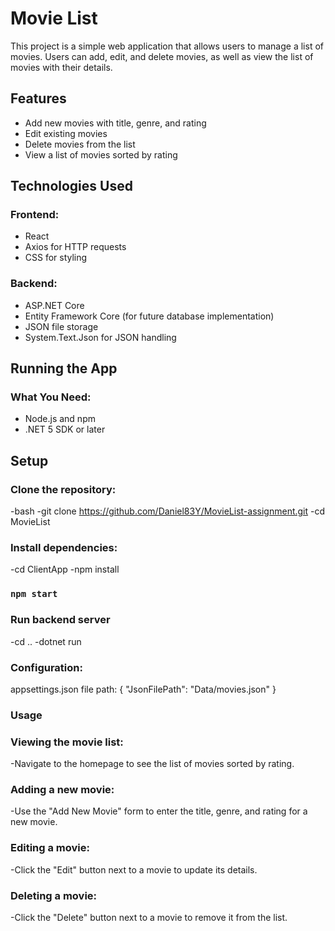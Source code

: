# Movie List
This project is a simple web application that allows users to manage a list of movies. Users can add, edit, and delete movies, as well as view the list of movies with their details.

## Features
- Add new movies with title, genre, and rating
- Edit existing movies
- Delete movies from the list
- View a list of movies sorted by rating

## Technologies Used
### Frontend:
- React
- Axios for HTTP requests
- CSS for styling

### Backend:
- ASP.NET Core
- Entity Framework Core (for future database implementation)
- JSON file storage
- System.Text.Json for JSON handling

## Running the App
### What You Need:
- Node.js and npm
- .NET 5 SDK or later

## Setup
### Clone the repository:
-bash
-git clone https://github.com/Daniel83Y/MovieList-assignment.git
-cd MovieList 


### Install dependencies:
-cd ClientApp
-npm install

### `npm start`

### Run backend server
-cd .. 
-dotnet run


### Configuration:
appsettings.json file path:
{
  "JsonFilePath": "Data/movies.json"
}


### Usage
### Viewing the movie list:
-Navigate to the homepage to see the list of movies sorted by rating.
### Adding a new movie:
-Use the "Add New Movie" form to enter the title, genre, and rating for a new movie.
### Editing a movie:
-Click the "Edit" button next to a movie to update its details.
### Deleting a movie:
-Click the "Delete" button next to a movie to remove it from the list.
